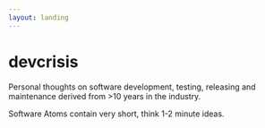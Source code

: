 ```yaml
---
layout: landing
---
```


# devcrisis

Personal thoughts on software development, testing, releasing and maintenance derived from >10 years in the industry.



Software Atoms contain very short, think 1-2 minute ideas.

